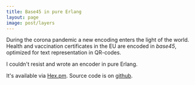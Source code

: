 ```yaml
---
title: Base45 in pure Erlang
layout: page
image: post/layers
---
```


During the corona pandemic a new encoding enters the light of the world.
Health and vaccination certificates in the EU are encoded in *base45*, optimized for text representation in QR-codes.

I couldn't resist and wrote an encoder in pure Erlang.

It's available via <a href="https://hex.pm/packages/base45">Hex.pm</a>.
Source code is on <a href="https://github.com/ratopi/base45">github</a>.
